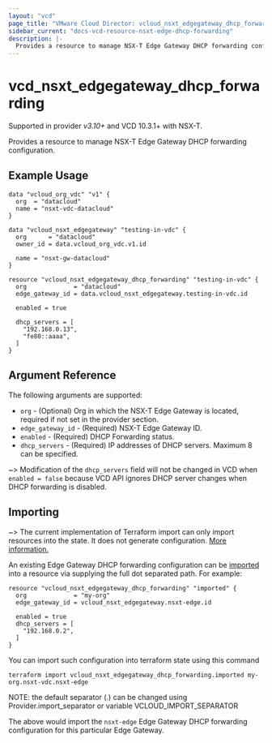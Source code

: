 ```yaml
---
layout: "vcd"
page_title: "VMware Cloud Director: vcloud_nsxt_edgegateway_dhcp_forwarding"
sidebar_current: "docs-vcd-resource-nsxt-edge-dhcp-forwarding"
description: |-
  Provides a resource to manage NSX-T Edge Gateway DHCP forwarding configuration.
---
```


# vcd\_nsxt\_edgegateway\_dhcp\_forwarding

Supported in provider *v3.10+* and VCD 10.3.1+ with NSX-T.

Provides a resource to manage NSX-T Edge Gateway DHCP forwarding configuration.

## Example Usage

```hcl
data "vcloud_org_vdc" "v1" {
  org  = "datacloud"
  name = "nsxt-vdc-datacloud"
}

data "vcloud_nsxt_edgegateway" "testing-in-vdc" {
  org      = "datacloud"
  owner_id = data.vcloud_org_vdc.v1.id

  name = "nsxt-gw-datacloud"
}

resource "vcloud_nsxt_edgegateway_dhcp_forwarding" "testing-in-vdc" {
  org             = "datacloud"
  edge_gateway_id = data.vcloud_nsxt_edgegateway.testing-in-vdc.id

  enabled = true

  dhcp_servers = [
    "192.168.0.13",
    "fe80::aaaa",
  ]
}
```

## Argument Reference

The following arguments are supported:

* `org` - (Optional) Org in which the NSX-T Edge Gateway is located, required
  if not set in the provider section.
* `edge_gateway_id` - (Required) NSX-T Edge Gateway ID.
* `enabled` - (Required) DHCP Forwarding status.
* `dhcp_servers` - (Required) IP addresses of DHCP servers. Maximum 8 can be specified.

~> Modification of the `dhcp_servers` field will not be changed in VCD when `enabled = false` because VCD API ignores DHCP server changes when DHCP forwarding is disabled.

## Importing

~> The current implementation of Terraform import can only import resources into the state.
It does not generate configuration. [More information.](https://www.terraform.io/docs/import/)


An existing Edge Gateway DHCP forwarding configuration can be 
[imported][docs-import] into a resource via supplying the 
full dot separated path. For example: 

```hcl
resource "vcloud_nsxt_edgegateway_dhcp_forwarding" "imported" {
  org             = "my-org"
  edge_gateway_id = vcloud_nsxt_edgegateway.nsxt-edge.id

  enabled = true
  dhcp_servers = [
    "192.168.0.2",
  ]
}
```

You can import such configuration into terraform state using this command
```
terraform import vcloud_nsxt_edgegateway_dhcp_forwarding.imported my-org.nsxt-vdc.nsxt-edge
```

NOTE: the default separator (.) can be changed using Provider.import_separator or variable VCLOUD_IMPORT_SEPARATOR

The above would import the `nsxt-edge` Edge Gateway DHCP forwarding configuration for this particular
Edge Gateway.

[docs-import]: https://www.terraform.io/docs/import/
